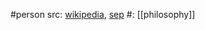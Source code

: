 #person 
src: [wikipedia](https://en.wikipedia.org/wiki/Elisabeth_of_the_Palatinate), [sep](https://plato.stanford.edu/entries/elisabeth-bohemia/) 
#: [[philosophy]] 

